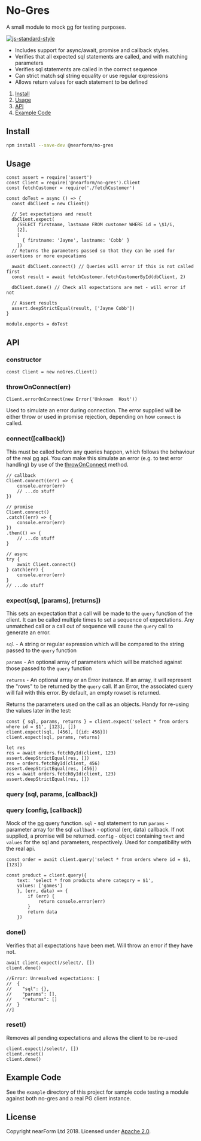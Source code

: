 # No-Gres

A small module to mock [pg](https://www.npmjs.com/package/pg) for testing purposes.

[![js-standard-style][1]][2]

* Includes support for async/await, promise and callback styles.
* Verifies that all expected sql statements are called, and with matching parameters
* Verifies sql statements are called in the correct sequence
* Can strict match sql string equality or use regular expressions
* Allows return values for each statement to be defined

1. [Install](#install)
2. [Usage](#usage)
3. [API](#API)
4. [Example Code](#Example-Code)


## Install

```sh
npm install --save-dev @nearform/no-gres
```
## Usage
```
const assert = require('assert')
const Client = require('@nearform/no-gres').Client
const fetchCustomer = require('./fetchCustomer')

const doTest = async () => {
  const dbClient = new Client()

  // Set expectations and result
  dbClient.expect(
    /SELECT firstname, lastname FROM customer WHERE id = \$1/i,
    [2],
    [
      { firstname: 'Jayne', lastname: 'Cobb' }
    ])
  // Returns the parameters passed so that they can be used for assertions or more expecations

  await dbClient.connect() // Queries will error if this is not called first
  const result = await fetchCustomer.fetchCustomerById(dbClient, 2)

  dbClient.done() // Check all expectations are met - will error if not

  // Assert results
  assert.deepStrictEqual(result, ['Jayne Cobb'])
}

module.exports = doTest
```

## API
### constructor
```
const Client = new noGres.Client()
```

### throwOnConnect(err)
```
Client.errorOnConnect(new Error('Unknown  Host'))
```
Used to simulate an error during connection.  The error supplied will be either throw or used in promise rejection, depending on how `connect` is called.

### connect([callback])
This must be called before any queries happen, which follows the behaviour of the real [pg](https://www.npmjs.com/package/pg) api.  You can make this simulate an error (e.g. to test error handling) by use of the [throwOnConnect](#throwOnConnect(err)) method.
```
// callback
Client.connect((err) => {
    console.error(err)
    // ...do stuff
})

// promise
Client.connect()
.catch((err) => {
    console.error(err)
})
.then(() => {
    // ...do stuff
}

// async
try {
    await Client.connect()
} catch(err) {
    console.error(err)
}
// ...do stuff

```

### expect(sql, [params], [returns])
This sets an expectation that a call will be made to the `query` function of the client.  It can be called multiple times to set a sequence of expectations.  Any unmatched call or a call out of sequence will cause the `query` call to generate an error.

`sql` - A string or regular expression which will be compared to the string passed to the `query` function

`params` - An optional array of parameters which will be matched against those passed to the
`query` function

`returns` - An optional array or an Error instance. If an array, it will represent the "rows" to be returned by the `query` call. If an Error, the associated query will fail with this error. By default, an empty rowset is returned.

Returns the parameters used on the call as an objects.  Handy for re-using the values later in the test:
```
const { sql, params, returns } = client.expect('select * from orders where id = $1', [123], [])
client.expect(sql, [456], [{id: 456}])
client.expect(sql, params, returns)

let res
res = await orders.fetchById(client, 123)
assert.deepStrictEqual(res, [])
res = orders.fetchById(client, 456)
assert.deepStrictEqual(res, [456])
res = await orders.fetchById(client, 123)
assert.deepStrictEqual(res, [])

```

### query (sql, params, [callback])
### query (config, [callback])
Mock of the [pg](https://www.npmjs.com/package/pg) query function.
`sql` - sql statement to run
`params` - parameter array for the sql
`callback` - optional (err, data) callback.  If not supplied, a promise will be returned.
`config` - object containing `text` and `values` for the sql and parameters, respectively.  Used for compatibility with the real api.
```
const order = await client.query('select * from orders where id = $1, [123])

const product = client.query({
    text: 'select * from products where category = $1',
    values: ['games']
    }, (err, data) => {
        if (err) {
            return console.error(err)
        }
        return data
    })
```

### done()
Verifies that all expectations have been met.  Will throw an error if they have not.
```
await client.expect(/select/, [])
client.done()

//Error: Unresolved expectations: [
//  {
//    "sql": {},
//    "params": [],
//    "returns": []
//  }
//]

```

### reset()
Removes all pending expectations and allows the client to be re-used
```
client.expect(/select/, [])
client.reset()
client.done()
```

## Example Code
See the `example` directory of this project for sample code testing a module against both no-gres and a real PG client instance.

## License

Copyright nearForm Ltd 2018. Licensed under [Apache 2.0][license].

[1]: https://img.shields.io/badge/code%20style-standard-brightgreen.svg?style=flat-square
[2]: https://github.com/feross/standard
[license]: ./LICENSE
